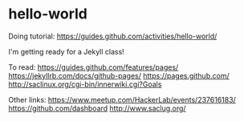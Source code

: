 # hello-world
Doing tutorial: https://guides.github.com/activities/hello-world/

I'm getting ready for a Jekyll class!

To read:
https://guides.github.com/features/pages/
https://jekyllrb.com/docs/github-pages/
https://pages.github.com/
http://saclinux.org/cgi-bin/innerwiki.cgi?Goals


Other links:
https://www.meetup.com/HackerLab/events/237616183/
https://github.com/dashboard
http://www.saclug.org/
